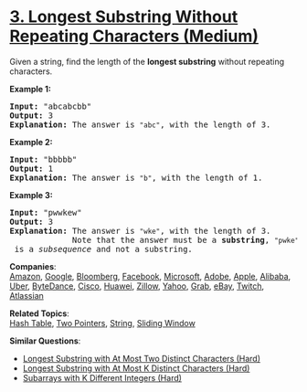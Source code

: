 # [3. Longest Substring Without Repeating Characters (Medium)](https://leetcode.com/problems/longest-substring-without-repeating-characters/)

<p>Given a string, find the length of the <b>longest substring</b> without repeating characters.</p>

<div>
<p><strong>Example 1:</strong></p>

<pre><strong>Input: </strong><span id="example-input-1-1">"abcabcbb"</span>
<strong>Output: </strong><span id="example-output-1">3 
<strong>Explanation:</strong></span> The answer is <code>"abc"</code>, with the length of 3. 
</pre>

<div>
<p><strong>Example 2:</strong></p>

<pre><strong>Input: </strong><span id="example-input-2-1">"bbbbb"</span>
<strong>Output: </strong><span id="example-output-2">1
</span><span id="example-output-1"><strong>Explanation: </strong>T</span>he answer is <code>"b"</code>, with the length of 1.
</pre>

<div>
<p><strong>Example 3:</strong></p>

<pre><strong>Input: </strong><span id="example-input-3-1">"pwwkew"</span>
<strong>Output: </strong><span id="example-output-3">3
</span><span id="example-output-1"><strong>Explanation: </strong></span>The answer is <code>"wke"</code>, with the length of 3. 
             Note that the answer must be a <b>substring</b>, <code>"pwke"</code> is a <i>subsequence</i> and not a substring.
</pre>
</div>
</div>
</div>

**Companies**:  
[Amazon](https://leetcode.com/company/amazon), [Google](https://leetcode.com/company/google), [Bloomberg](https://leetcode.com/company/bloomberg), [Facebook](https://leetcode.com/company/facebook), [Microsoft](https://leetcode.com/company/microsoft), [Adobe](https://leetcode.com/company/adobe), [Apple](https://leetcode.com/company/apple), [Alibaba](https://leetcode.com/company/alibaba), [Uber](https://leetcode.com/company/uber), [ByteDance](https://leetcode.com/company/bytedance), [Cisco](https://leetcode.com/company/cisco), [Huawei](https://leetcode.com/company/huawei), [Zillow](https://leetcode.com/company/zillow), [Yahoo](https://leetcode.com/company/yahoo), [Grab](https://leetcode.com/company/grab), [eBay](https://leetcode.com/company/ebay), [Twitch](https://leetcode.com/company/twitch), [Atlassian](https://leetcode.com/company/atlassian)

**Related Topics**:  
[Hash Table](https://leetcode.com/tag/hash-table/), [Two Pointers](https://leetcode.com/tag/two-pointers/), [String](https://leetcode.com/tag/string/), [Sliding Window](https://leetcode.com/tag/sliding-window/)

**Similar Questions**:

- [Longest Substring with At Most Two Distinct Characters (Hard)](https://leetcode.com/problems/longest-substring-with-at-most-two-distinct-characters/)
- [Longest Substring with At Most K Distinct Characters (Hard)](https://leetcode.com/problems/longest-substring-with-at-most-k-distinct-characters/)
- [Subarrays with K Different Integers (Hard)](https://leetcode.com/problems/subarrays-with-k-different-integers/)

